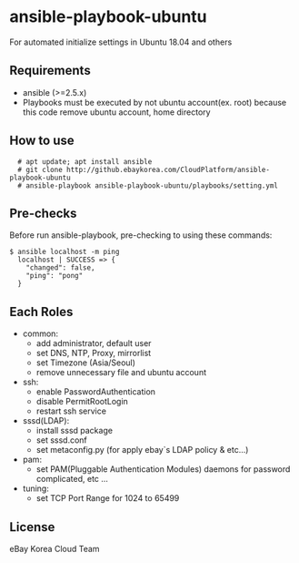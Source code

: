 ansible-playbook-ubuntu
=========

For automated initialize settings in Ubuntu 18.04 and others

Requirements
------------

- ansible (>=2.5.x)
- Playbooks must be executed by not ubuntu account(ex. root) because this code remove ubuntu account, home directory

How to use
--------------

      # apt update; apt install ansible
      # git clone http://github.ebaykorea.com/CloudPlatform/ansible-playbook-ubuntu
      # ansible-playbook ansible-playbook-ubuntu/playbooks/setting.yml

Pre-checks
----------------

Before run ansible-playbook, pre-checking to using these commands:

    $ ansible localhost -m ping
      localhost | SUCCESS => {
        "changed": false,
        "ping": "pong"
      }

Each Roles
----------------

- common:
  - add administrator, default user
  - set DNS, NTP, Proxy, mirrorlist
  - set Timezone (Asia/Seoul)
  - remove unnecessary file and ubuntu account
- ssh:
  - enable PasswordAuthentication
  - disable PermitRootLogin
  - restart ssh service
- sssd(LDAP):
  - install sssd package
  - set sssd.conf
  - set metaconfig.py (for apply ebay`s LDAP policy & etc...)
- pam:
  - set PAM(Pluggable Authentication Modules) daemons for password complicated, etc ...
- tuning:
  - set TCP Port Range for 1024 to 65499

License
-------

eBay Korea Cloud Team
